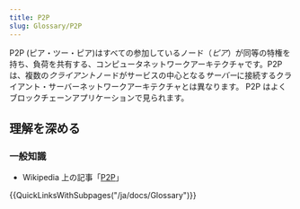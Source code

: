 ```yaml
---
title: P2P
slug: Glossary/P2P
---
```


P2P (ピア・ツー・ピア)はすべての参加しているノード（_ピア_）が同等の特権を持ち、負荷を共有する、コンピュータネットワークアーキテクチャです。P2P は、複数の*クライアント*ノードがサービスの中心となる*サーバー*に接続するクライアント・サーバーネットワークアーキテクチャとは異なります。 P2P はよくブロックチェーンアプリケーションで見られます。

## 理解を深める

### 一般知識

- Wikipedia 上の記事「[P2P](https://ja.wikipedia.org/wiki/Peer_to_Peer)」

{{QuickLinksWithSubpages("/ja/docs/Glossary")}}
